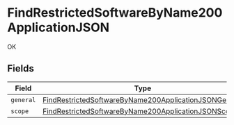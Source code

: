 # FindRestrictedSoftwareByName200ApplicationJSON

OK


## Fields

| Field                                                                                                                                     | Type                                                                                                                                      | Required                                                                                                                                  | Description                                                                                                                               |
| ----------------------------------------------------------------------------------------------------------------------------------------- | ----------------------------------------------------------------------------------------------------------------------------------------- | ----------------------------------------------------------------------------------------------------------------------------------------- | ----------------------------------------------------------------------------------------------------------------------------------------- |
| `general`                                                                                                                                 | [FindRestrictedSoftwareByName200ApplicationJSONGeneral](../../models/operations/findrestrictedsoftwarebyname200applicationjsongeneral.md) | :heavy_minus_sign:                                                                                                                        | N/A                                                                                                                                       |
| `scope`                                                                                                                                   | [FindRestrictedSoftwareByName200ApplicationJSONScope](../../models/operations/findrestrictedsoftwarebyname200applicationjsonscope.md)     | :heavy_minus_sign:                                                                                                                        | N/A                                                                                                                                       |